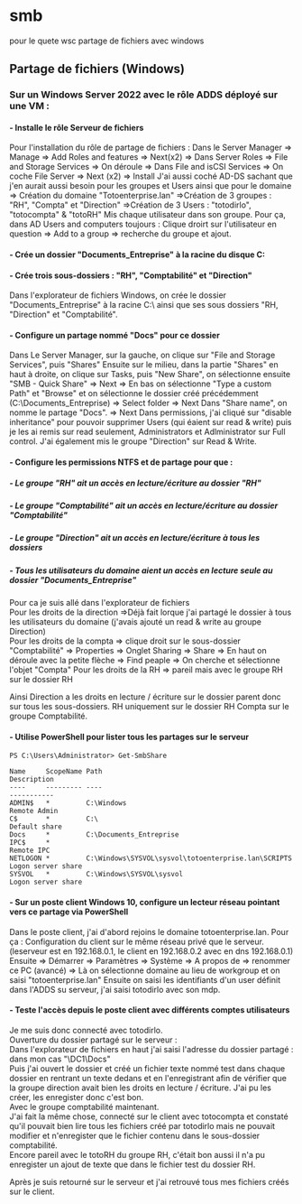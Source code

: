 # smb
pour le quete wsc partage de fichiers avec windows 


## Partage de fichiers (Windows)

### Sur un Windows Server 2022 avec le rôle ADDS déployé sur une VM :

#### -  Installe le rôle Serveur de fichiers

Pour l'installation du rôle de partage de fichiers :
Dans le Server Manager => Manage => Add Roles and features => Next(x2) => Dans Server Roles => File and Storage Services => On déroule => Dans File and isCSI Services => On coche File Server => Next (x2) => Install
J'ai aussi coché AD-DS sachant que j'en aurait aussi besoin pour les groupes et Users ainsi que pour le domaine => Création du domaine "Totoenterprise.lan"
=>Création de 3 groupes : "RH", "Compta" et "Direction"
=>Création de 3 Users : "totodirlo", "totocompta" & "totoRH"
Mis chaque utilisateur dans son groupe. Pour ça, dans AD Users and computers toujours : Clique droirt sur l'utilisateur en question => Add to a group => recherche du groupe et ajout.

#### -  Crée un dossier "Documents_Entreprise" à la racine du disque C:
#### -  Crée trois sous-dossiers : "RH", "Comptabilité" et "Direction"
Dans l'explorateur de fichiers Windows, on crée le dossier "Documents_Entreprise" à la racine C:\ ainsi que ses sous dossiers "RH, "Direction" et "Comptabilité".

#### -  Configure un partage nommé "Docs" pour ce dossier

Dans Le Server Manager, sur la gauche, on clique sur "File and Storage Services", puis "Shares" 
Ensuite sur le milieu, dans la partie "Shares" en haut à droite, on clique sur Tasks, puis "New Share", on sélectionne ensuite "SMB - Quick Share" => Next => En bas on sélectionne "Type a custom Path" et "Browse" et on sélectionne le dossier créé précédemment (C:\Documents_Entreprise) => Select folder => Next
Dans "Share name", on nomme le partage "Docs". => Next
Dans permissions, j'ai cliqué sur "disable inheritance" pour pouvoir supprimer Users (qui éaient sur read & write) puis je les ai remis sur read seulement, Administrators et Adlministrator sur Full control. J'ai également mis le groupe "Direction" sur Read & Write.

#### -  Configure les permissions NTFS et de partage pour que :
##### -  Le groupe "RH" ait un accès en lecture/écriture au dossier "RH"
##### -  Le groupe "Comptabilité" ait un accès en lecture/écriture au dossier "Comptabilité"
##### -  Le groupe "Direction" ait un accès en lecture/écriture à tous les dossiers
##### -  Tous les utilisateurs du domaine aient un accès en lecture seule au dossier "Documents_Entreprise"

Pour ca je suis allé dans l'explorateur de fichiers  
Pour les droits de la direction =>Déjà fait lorque j'ai partagé le dossier à tous les utilisateurs du domaine (j'avais ajouté un read & write au groupe Direction)  
Pour les droits de la compta => clique droit sur le sous-dossier "Comptabilité" => Properties => Onglet Sharing => Share => En haut on déroule avec la petite flèche => Find peaple => On cherche et sélectionne l'objet "Compta" Pour les droits de la RH => pareil mais avec le groupe RH sur le dossier RH
  
Ainsi Direction a les droits en lecture / écriture sur le dossier parent donc sur tous les sous-dossiers.
RH uniquement sur le dossier RH
Compta sur le groupe Comptabilité.

#### -  Utilise PowerShell pour lister tous les partages sur le serveur

```
PS C:\Users\Administrator> Get-SmbShare

Name     ScopeName Path                                                 Description
----     --------- ----                                                 -----------
ADMIN$   *         C:\Windows                                           Remote Admin
C$       *         C:\                                                  Default share
Docs     *         C:\Documents_Entreprise
IPC$     *                                                              Remote IPC
NETLOGON *         C:\Windows\SYSVOL\sysvol\totoenterprise.lan\SCRIPTS Logon server share
SYSVOL   *         C:\Windows\SYSVOL\sysvol                             Logon server share
``` 

#### -  Sur un poste client Windows 10, configure un lecteur réseau pointant vers ce partage via PowerShell

Dans le poste client, j'ai d'abord rejoins le domaine totoenterprise.lan.
Pour ça : Configuration du client sur le même réseau privé que le serveur. (leserveur est en 192.168.0.1, le client en 192.168.0.2 avec en dns 192.168.0.1)
Ensuite => Démarrer => Paramètres => Système => A propos de => renommer ce PC (avancé) => Là on sélectionne domaine au lieu de workgroup et on saisi "totoenterprise.lan"
Ensuite on saisi les identifiants d'un user définit dans l'ADDS su serveur, j'ai saisi totodirlo avec son mdp.


#### -  Teste l'accès depuis le poste client avec différents comptes utilisateurs

Je me suis donc connecté avec totodirlo.  
Ouverture du dossier partagé sur le serveur :  
Dans l'explorateur de fichiers en haut j'ai saisi l'adresse du dossier partagé : dans mon cas "\\DC1\Docs"  
Puis j'ai ouvert le dossier et créé un fichier texte nommé test dans chaque dossier en rentrant un texte dedans et en l'enregistrant afin de vérifier que la groupe direction avait bien les droits en lecture / écriture. J'ai pu les créer, les enregister donc c'est bon.  
Avec le groupe comptabilité maintenant.  
J'ai fait la même chose, connecté sur le client avec totocompta et constaté qu'il pouvait bien lire tous les fichiers créé par totodirlo mais ne pouvait modifier et n'enregister que le fichier contenu dans le sous-dossier comptabilité.  
Encore pareil avec le totoRH du groupe RH, c'était bon aussi il n'a pu enregister un ajout de texte que dans le fichier test du dossier RH.  
  
Après je suis retourné sur le serveur et j'ai retrouvé tous mes fichiers créés sur le client.



